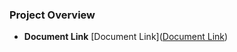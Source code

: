 ### Project Overview 
- **Document Link** [Document Link]([Document Link](https://docs.google.com/document/d/1R1jf83K4Y23ms3r7II06ICQlTPlVFvbEy2n3OB10Jgs/edit?usp=sharing))
